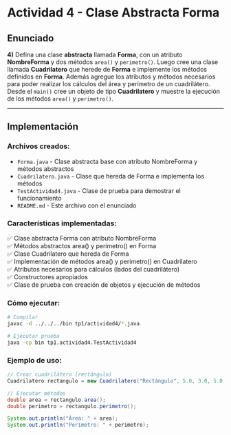 # Actividad 4 - Clase Abstracta Forma

## Enunciado

**4)** Defina una clase **abstracta** llamada **Forma**, con un atributo **NombreForma** y dos métodos `area()` y `perimetro()`. Luego cree una clase llamada **Cuadrilatero** que herede de **Forma** e implemente los métodos definidos en **Forma**. Además agregue los atributos y métodos necesarios para poder realizar los cálculos del área y perímetro de un cuadrilátero. Desde el `main()` cree un objeto de tipo **Cuadrilatero** y muestre la ejecución de los métodos `area()` y `perimetro()`.

---

## Implementación

### Archivos creados:
- `Forma.java` - Clase abstracta base con atributo NombreForma y métodos abstractos
- `Cuadrilatero.java` - Clase que hereda de Forma e implementa los métodos
- `TestActividad4.java` - Clase de prueba para demostrar el funcionamiento
- `README.md` - Este archivo con el enunciado

### Características implementadas:
✅ Clase abstracta Forma con atributo NombreForma  
✅ Métodos abstractos area() y perimetro() en Forma  
✅ Clase Cuadrilatero que hereda de Forma  
✅ Implementación de métodos area() y perimetro() en Cuadrilatero  
✅ Atributos necesarios para cálculos (lados del cuadrilátero)  
✅ Constructores apropiados  
✅ Clase de prueba con creación de objetos y ejecución de métodos  

### Cómo ejecutar:
```bash
# Compilar
javac -d ../../../bin tp1/actividad4/*.java

# Ejecutar prueba
java -cp bin tp1.actividad4.TestActividad4
```

### Ejemplo de uso:
```java
// Crear cuadrilátero (rectángulo)
Cuadrilatero rectangulo = new Cuadrilatero("Rectángulo", 5.0, 3.0, 5.0, 3.0);

// Ejecutar métodos
double area = rectangulo.area();
double perimetro = rectangulo.perimetro();

System.out.println("Área: " + area);
System.out.println("Perímetro: " + perimetro);
```
